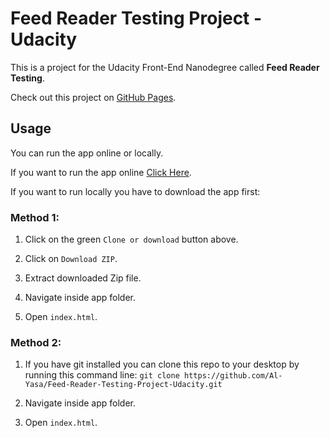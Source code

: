 # Feed Reader Testing Project - Udacity

This is a project for the Udacity Front-End Nanodegree called **Feed Reader Testing**.

Check out this project on [GitHub Pages](https://al-yasa.github.io/Feed-Reader-Testing-Project-Udacity/ "Feed Reader Testing - Belhenniche Al-Yasa'").

## Usage

You can run the app online or locally.

If you want to run the app online [Click Here](https://al-yasa.github.io/Feed-Reader-Testing-Project-Udacity/ "Feed Reader Testing - Belhenniche Al-Yasa'").

If you want to run locally you have to download the app first:

### Method 1:

1. Click on the green `Clone or download` button above.

2. Click on `Download ZIP`.

3. Extract downloaded Zip file.

4. Navigate inside app folder.

5. Open `index.html`.

### Method 2:

1. If you have git installed you can clone this repo to your desktop by running this command line:
`git clone https://github.com/Al-Yasa/Feed-Reader-Testing-Project-Udacity.git`

2. Navigate inside app folder.

3. Open `index.html`.